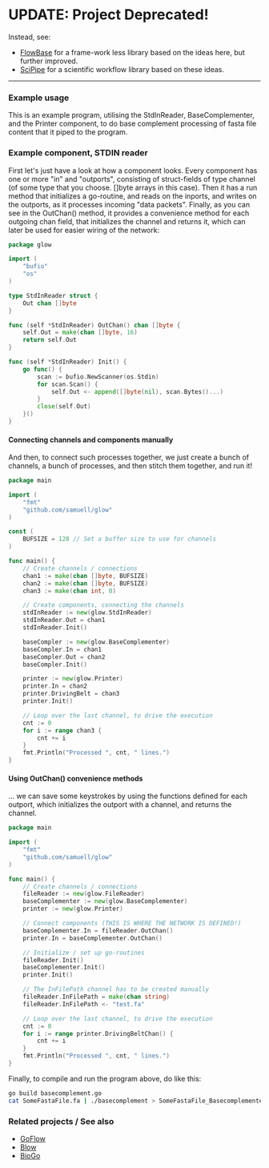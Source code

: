 # UPDATE: Project Deprecated!

Instead, see:

* [FlowBase](http://flowbase.org) for a frame-work less library based on the ideas here, but further improved.
* [SciPipe](http://scipipe.org) for a scientific workflow library based on these ideas.

----

### Example usage

This is an example program, utilising the StdInReader, BaseComplementer, and the Printer component, to do base complement processing of fasta file content that it piped to the program.

### Example component, STDIN reader

First let's just have a look at how a component looks. Every component has one or more "in" and "outports",
consisting of struct-fields of type channel (of some type that you choose. []byte arrays in this case). 
Then it has a run method that initializes a go-routine, and reads on the inports, and writes on the outports,
as it processes incoming "data packets". Finally, as you can see in the OutChan() method, it provides a 
convenience method for each outgoing chan field, that initializes the channel and returns it, which can later
be used for easier wiring of the network:

````go
package glow

import (
	"bufio"
	"os"
)

type StdInReader struct {
	Out chan []byte
}

func (self *StdInReader) OutChan() chan []byte {
	self.Out = make(chan []byte, 16)
	return self.Out
}

func (self *StdInReader) Init() {
	go func() {
		scan := bufio.NewScanner(os.Stdin)
		for scan.Scan() {
			self.Out <- append([]byte(nil), scan.Bytes()...)
		}
		close(self.Out)
	}()
}
````

#### Connecting channels and components manually

And then, to connect such processes together, we just create a bunch of channels, a bunch of processes, and then stitch them together, and run it!

````go
package main

import (
	"fmt"
	"github.com/samuell/glow"
)

const (
	BUFSIZE = 128 // Set a buffer size to use for channels
)

func main() {
	// Create channels / connections
	chan1 := make(chan []byte, BUFSIZE)
	chan2 := make(chan []byte, BUFSIZE)
	chan3 := make(chan int, 0)

	// Create components, connecting the channels
	stdInReader := new(glow.StdInReader)
	stdInReader.Out = chan1
	stdInReader.Init()

	baseCompler := new(glow.BaseComplementer)
	baseCompler.In = chan1
	baseCompler.Out = chan2
	baseCompler.Init()

	printer := new(glow.Printer)
	printer.In = chan2
	printer.DrivingBelt = chan3
	printer.Init()

	// Loop over the last channel, to drive the execution
	cnt := 0
	for i := range chan3 {
		cnt += i
	}
	fmt.Println("Processed ", cnt, " lines.")
}
````

#### Using OutChan() convenience methods

... we can save some keystrokes by using the functions defined for each outport,
which initializes the outport with a channel, and returns the channel.

````go
package main

import (
	"fmt"
	"github.com/samuell/glow"
)

func main() {
	// Create channels / connections
	fileReader := new(glow.FileReader)
	baseComplementer := new(glow.BaseComplementer)
	printer := new(glow.Printer)

	// Connect components (THIS IS WHERE THE NETWORK IS DEFINED!)
	baseComplementer.In = fileReader.OutChan()
	printer.In = baseComplementer.OutChan()

	// Initialize / set up go-routines
	fileReader.Init()
	baseComplementer.Init()
	printer.Init()

	// The InFilePath channel has to be created manually
	fileReader.InFilePath = make(chan string)
	fileReader.InFilePath <- "test.fa"

	// Loop over the last channel, to drive the execution
	cnt := 0
	for i := range printer.DrivingBeltChan() {
		cnt += i
	}
	fmt.Println("Processed ", cnt, " lines.")
}
````


Finally, to compile and run the program above, do like this:
````bash
go build basecomplement.go
cat SomeFastaFile.fa | ./basecomplement > SomeFastaFile_Basecomplemented.fa
````



### Related projects / See also
- [GoFlow](https://github.com/trustmaster/goflow)
- [Blow](https://github.com/samuell/blow)
- [BioGo](https://code.google.com/p/biogo)
